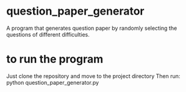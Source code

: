 # question_paper_generator
A program that generates question paper by randomly selecting the questions of different difficulties. 

# to run the program
Just clone the repository and move to the project directory
Then run:
    python question_paper_generator.py